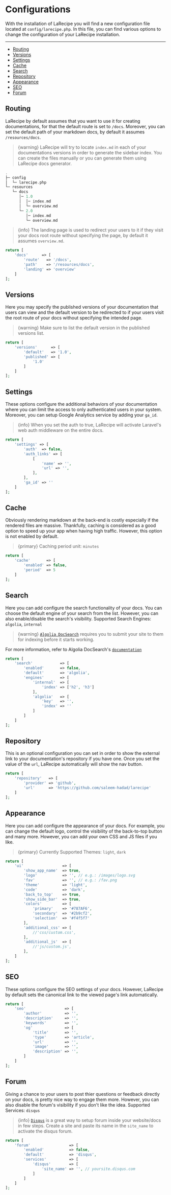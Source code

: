 # Configurations

With the installation of LaRecipe you will find a new configuration file located at `config/larecipe.php`.
In this file, you can find various options to change the configuration of your LaRecipe installation.

---

- [Routing](#routing)
- [Versions](#versions)
- [Settings](#settings)
- [Cache](#cache)
- [Search](#search)
- [Repository](#repository)
- [Appearance](#ui)
- [SEO](#seo)
- [Forum](#forum)

<a name="routing"></a>
## Routing

LaRecipe by default assumes that you want to use it for creating documentations, for that the default route is set to `/docs`. Moreover, you can set the default path of your markdown docs, by default it assumes `/resources/docs`.

> {warning} LaRecipe will try to locate `index.md` in each of your documentations versions in order to generate the sidebar index. You can create the files manually or you can generate them using LaRecipe docs generator.

```php
.
├─ config
│  └─ larecipe.php
└─ resources
   └─ docs
      │─ 1.0
      │  │─ index.md
      │  └─ overview.md
      └─ 2.0
         │─ index.md
         └─ overview.md
```

> {info} The landing page is used to redirect your users to it if they visit your docs root route without specifying the page, by default it assumes `overview.md`.

```php
return [
    'docs'      => [
        'route'   => '/docs',
        'path'    => '/resources/docs',
        'landing' => 'overview'
    ]
];
```

<a name="versions"></a>
## Versions

Here you may specify the published versions of your documentation that users can view and the default version to be redirected to if your users visit the root route of your docs without specifying the intended page.

> {warning} Make sure to list the default version in the published versions list.

```php
return [
    'versions'      => [
        'default'   => '1.0',
        'published' => [
            '1.0'
        ]
    ]
];
```

<a name="settings"></a>
## Settings

These options configure the additional behaviors of your documentation where you can limit the access to only authenticated users in your system. Moreover, you can setup Google Analytics service by adding your `ga_id`.

> {info} When you set the auth to true, LaRecipe will activate Laravel's web auth middleware on the entire docs.

```php
return [
    'settings' => [
        'auth'  => false,
        'auth_links' => [
            [
                'name' => '',
                'url' => '',
            ],
        ],
        'ga_id' => ''
    ]
];
```

<a name="cache"></a>
## Cache

Obviously rendering markdown at the back-end is costly especially if the rendered files are massive. Thankfully, caching is considered as a good option to speed up your app when having high traffic. However, this option is not enabled by default.

> {primary} Caching period unit: `minutes`

```php
return [
    'cache'       => [
        'enabled' => false,
        'period'  => 5
    ]
];
```

<a name="search"></a>
## Search

Here you can add configure the search functionality of your docs. You can choose the default engine of your search from the list. However, you can also enable/disable the search's visibility. Supported Search Engines: `algolia`, `internal`

> {warning} [`Algolia DocSearch`](https://community.algolia.com/docsearch/) requires you to submit your site to them for indexing before it starts working.

For more information, refer to Algolia DocSearch's [`documentation`](https://community.algolia.com/docsearch/what-is-docsearch.html)

```php
return [
    'search'            => [
        'enabled'       => false,
        'default'       => 'algolia',
        'engines'       => [
            'internal'  => [
                'index' => ['h2', 'h3']
            ],
            'algolia'   => [
                'key'   => '',
                'index' => ''
            ]
        ]
    ]
];
```

<a name="repository"></a>
## Repository

This is an optional configuration you can set in order to show the external link to your documentation's repository if you have one. Once you set the value of the `url`, LaRecipe automatically will show the nav button.

```php
return [
    'repository'   => [
        'provider' => 'github',
        'url'      => 'https://github.com/saleem-hadad/larecipe'
    ]
];
```

<a name="ui"></a>
## Appearance

Here you can add configure the appearance of your docs. For example, you can change the default logo, control the visibility of the back-to-top button and many more. However, you can add your own CSS and JS files if you like.

> {primary} Currently Supported Themes: `light`, `dark`

```php
return [
    'ui'                 => [
        'show_app_name'  => true,
        'logo'           => '', // e.g.: /images/logo.svg
        'fav'            => '', // e.g.: /fav.png
        'theme'          => 'light',
        'code'           => 'dark',
        'back_to_top'    => true,
        'show_side_bar'  => true,
        'colors'         => [
            'primary'    => '#787AF6',
            'secondary'  => '#2b9cf2',
            'selection'  => '#f4f5f7'
        ],
        'additional_css' => [
            //'css/custom.css',
        ],
        'additional_js'  => [
            //'js/custom.js',
        ],
    ]
];
```

<a name="seo"></a>
## SEO

These options configure the SEO settings of your docs. However, LaRecipe by default sets the canonical link to the viewed page's link automatically.

```php
return [
    'seo'                 => [
        'author'          => '',
        'description'     => '',
        'keywords'        => '',
        'og'              => [
            'title'       => '',
            'type'        => 'article',
            'url'         => '',
            'image'       => '',
            'description' => '',
        ]
    ]
];
```

<a name="forum"></a>
## Forum

Giving a chance to your users to post thier questions or feedback directly on your docs, is pretty nice way to engage them more. However, you can also disable the forum's visibility if you don't like the idea. Supported Services: `disqus`

> {info} [`Disqus`](https://disqus.com/) is a great way to setup forum inside your website/docs in few steps. Create a site and paste its name in the `site_name` to activate the disqus forum.

```php
return [
    'forum'                 => [
        'enabled'           => false,
        'default'           => 'disqus',
        'services'          => [
            'disqus'        => [
                'site_name' => '', // yoursite.disqus.com
            ]
        ]
    ]
];
```